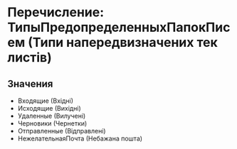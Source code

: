 ﻿# Перечисление: ТипыПредопределенныхПапокПисем (Типи напередвизначених тек листів)

## Значения

- Входящие (Вхідні)
- Исходящие (Вихідні)
- Удаленные (Вилучені)
- Черновики (Чернетки)
- Отправленные (Відправлені)
- НежелательнаяПочта (Небажана пошта)

